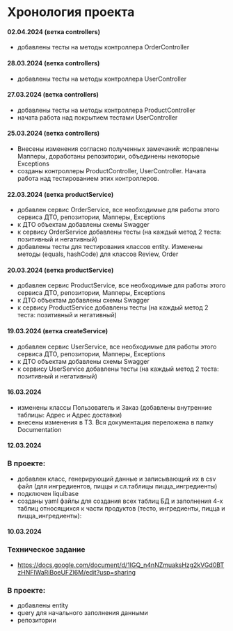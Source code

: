 # Хронология проекта
#### 02.04.2024 (ветка controllers)
- добавлены тесты на методы контроллера OrderController

#### 28.03.2024 (ветка controllers)
- добавлены тесты на методы контроллера UserController

#### 27.03.2024 (ветка controllers)
- добавлены тесты на методы контроллера ProductController
- начата работа над покрытием тестами UserController

#### 25.03.2024 (ветка controllers)
- Внесены изменения согласно полученных замечаний: исправлены Мапперы, доработаны репозитории, объединены некоторые
  Exceptions
- созданы контроллеры ProductController, UserController. Начата работа над тестированием этих контроллеров. 

#### 22.03.2024 (ветка productService)
- добавлен сервис OrderService, все необходимые для работы этого сервиса ДТО, репозитории, Мапперы, Exceptions
- к ДТО объектам добавлены схемы Swagger
- к сервису OrderService добавлены тесты (на каждый метод 2 теста: позитивный и негативный)
- добавлены тесты для тестирования классов entity. Изменены методы (equals, hashCode) для классов Review, Order

#### 20.03.2024 (ветка productService)
- добавлен сервис ProductService, все необходимые для работы этого сервиса ДТО, репозитории, Мапперы, Exceptions
- к ДТО объектам добавлены схемы Swagger
- к сервису ProductService добавлены тесты (на каждый метод 2 теста: позитивный и негативный)

#### 19.03.2024 (ветка createService)
- добавлен сервис UserService, все необходимые для работы этого сервиса ДТО, репозитории, Мапперы, Exceptions
- к ДТО объектам добавлены схемы Swagger
- к сервису UserService добавлены тесты (на каждый метод 2 теста: позитивный и негативный)

#### 16.03.2024
- изменены классы Пользователь и Заказ (добавлены внутренние таблицы: Адрес и Адрес доставки)
- внесены изменения в ТЗ. Вся документация переложена в папку Documentation

#### 12.03.2024

### В проекте:
- добавлен класс, генерирующий данные и записывающий их в csv файл (для ингредиентов, пиццы и сл.таблицы пицца_ингредиенты)
- подключен liquibase
- созданы yaml файлы для создания всех таблиц БД и заполнения 4-х таблиц относящихся к части продуктов
  (тесто, ингредиенты, пицца и пицца_ингредиенты): 

#### 10.03.2024
### Техническое задание

- https://docs.google.com/document/d/1IGQ_n4nNZmuaksHzg2kVGd0BTzHNFlWaRiBoeUFZl6M/edit?usp=sharing

### В проекте:
- добавлены entity
- query для начального заполнения данными
- репозитории
